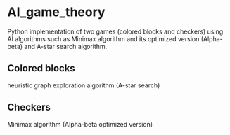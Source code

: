 # AI_game_theory
Python implementation of two games (colored blocks and checkers) using AI algorithms such as Minimax algorithm and its optimized version (Alpha-beta) and A-star search algorithm.

## Colored blocks 
heuristic graph exploration algorithm (A-star search)

## Checkers
Minimax algorithm (Alpha-beta optimized version)
